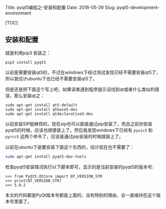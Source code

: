 Title: pyqt5编程之-安装和配置
Date: 2018-05-26
Slug: pyqt5-development-environment


[TOC]

## 安装和配置

就是利用pip3 安装之：
```
pip3 install pyqt5
```

以前是需要安装qt5的，不过在windows下经过测试发现已经不需要安装qt5了，所以我估计ubuntu下也已经不需要安装qt5了。

但是还是把下面这个写上吧，如果读者遇到程序提示没找到qt或者什么类似的错误，那么安装qt之：
```
sudo apt-get install qt5-default
sudo apt-get install qtbase5-dev
sudo apt-get install qtdeclarative5-dev
```

以前安装SIP挺麻烦的，现在sip也可以直接通过pip安装了，而且之前你安装pyqt5的时候，应该也顺便装上了。然后我发现windows下已经有
 `pyuic5` 和 `pyrcc5` 这两个命令了，应该是通过pip安装的时候就装上了。

 以前在ubuntu下是要安装下面这个东西的，估计现在也不需要了：

```sh
sudo apt-get install pyqt5-dev-tools
```

检查pyqt5安装情况执行以下脚本即可，显示的是当前安装的pyqt5的版本号:
```
>>> from PyQt5.QtCore import QT_VERSION_STR
>>> print(QT_VERSION_STR)
>>> 5.9.2
```
本文的代码都是PyQt版本号都是上面的，没有特别的理由，会一直维持在这个版本号里面了。
